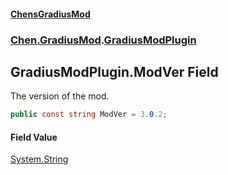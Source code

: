 
#### [ChensGradiusMod](./index 'index')

### [Chen.GradiusMod](./neHTXX+yFsk1RpXqjkv9zg 'Chen.GradiusMod').[GradiusModPlugin](./l92m4Dah9rvPq366O3unNQ 'Chen.GradiusMod.GradiusModPlugin')

## GradiusModPlugin.ModVer Field
The version of the mod.  
```csharp
public const string ModVer = 3.0.2;
```

#### Field Value
[System.String](https://docs.microsoft.com/en-us/dotnet/api/System.String 'System.String')  
